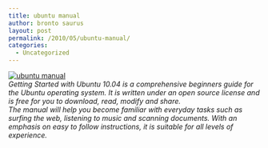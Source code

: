 ```yaml
---
title: ubuntu manual
author: bronto saurus
layout: post
permalink: /2010/05/ubuntu-manual/
categories:
  - Uncategorized
---
```

[![ubuntu manual][1]][2]  
*Getting Started with Ubuntu 10.04 is a comprehensive beginners guide for the Ubuntu operating system. It is written under an open source license and is free for you to download, read, modify and share.  
The manual will help you become familiar with everyday tasks such as surfing the web, listening to music and scanning documents. With an emphasis on easy to follow instructions, it is suitable for all levels of experience.*

 [1]: /wp-content/uploads/2010/05/1.png
 [2]: http://ubuntu-manual.org/
